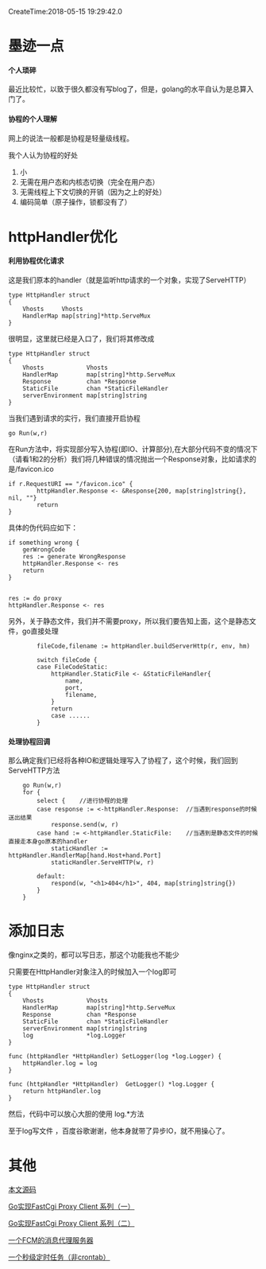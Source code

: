 CreateTime:2018-05-15 19:29:42.0

# 墨迹一点

#### 个人琐碎
最近比较忙，以致于很久都没有写blog了，但是，golang的水平自认为是总算入门了。

#### 协程的个人理解

网上的说法一般都是协程是轻量级线程。

我个人认为协程的好处

1. 小
2. 无需在用户态和内核态切换（完全在用户态）
3. 无需线程上下文切换的开销（因为之上的好处）
4.  编码简单（原子操作，锁都没有了）
    

# httpHandler优化
    
#### 利用协程优化请求
  
这是我们原本的handler（就是监听http请求的一个对象，实现了ServeHTTP）

```
type HttpHandler struct
{   
    Vhosts     Vhosts
    HandlerMap map[string]*http.ServeMux
}
```
很明显，这里就已经是入口了，我们将其修改成

```
type HttpHandler struct
{   
    Vhosts            Vhosts
    HandlerMap        map[string]*http.ServeMux
    Response          chan *Response
    StaticFile        chan *StaticFileHandler
    serverEnvironment map[string]string
}
```

当我们遇到请求的实行，我们直接开启协程
```
go Run(w,r)
```
在Run方法中，将实现部分写入协程(即IO、计算部分),在大部分代码不变的情况下（请看1和2的分析）我们将几种错误的情况抛出一个Response对象，比如请求的是/favicon.ico 
```
if r.RequestURI == "/favicon.ico" {
		httpHandler.Response <- &Response{200, map[string]string{}, nil, ""}
		return
}
```
具体的伪代码应如下：
```
if something wrong { 
    gerWrongCode 
    res := generate WrongResponse
    httpHandler.Response <- res
    return 
}


res := do proxy
httpHandler.Response <- res
```
另外，关于静态文件，我们并不需要proxy，所以我们要告知上面，这个是静态文件，go直接处理
```
        fileCode,filename := httpHandler.buildServerHttp(r, env, hm)

		switch fileCode {
		case FileCodeStatic:
			httpHandler.StaticFile <- &StaticFileHandler{
				name,
				port,
				filename,
			}
			return
            case ......
        }
```
#### 处理协程回调
那么确定我们已经将各种IO和逻辑处理写入了协程了，这个时候，我们回到ServeHTTP方法
```
    go Run(w,r)
    for {
		select {    //进行协程的处理
		case response := <-httpHandler.Response:  //当遇到response的时候 送出结果
			response.send(w, r)
		case hand := <-httpHandler.StaticFile:    //当遇到是静态文件的时候 直接走本身go原本的handler
			staticHandler := httpHandler.HandlerMap[hand.Host+hand.Port]
			staticHandler.ServeHTTP(w, r)

		default:
			respond(w, "<h1>404</h1>", 404, map[string]string{})
		}
	}
```

# 添加日志
像nginx之类的，都可以写日志，那这个功能我也不能少

只需要在HttpHandler对象注入的时候加入一个log即可
```
type HttpHandler struct
{   
	Vhosts            Vhosts
	HandlerMap        map[string]*http.ServeMux
	Response          chan *Response
	StaticFile        chan *StaticFileHandler
	serverEnvironment map[string]string
	log               *log.Logger
}

func (httpHandler *HttpHandler) SetLogger(log *log.Logger) {
	httpHandler.log = log
}

func (httpHandler *HttpHandler)  GetLogger() *log.Logger {
	return httpHandler.log
}
```

然后，代码中可以放心大胆的使用
log.*方法

至于log写文件 ，百度谷歌谢谢，他本身就带了异步IO，就不用操心了。

# 其他

[本文源码](https://github.com/lwl1989/spinx)

[Go实现FastCgi Proxy Client 系列（一）](https://my.oschina.net/lwl1989/blog/1788957)

[Go实现FastCgi Proxy Client 系列（二）](https://my.oschina.net/lwl1989/blog/1789583)

[一个FCM的消息代理服务器](https://github.com/lwl1989/TTTask)

[一个秒级定时任务（非crontab）](https://github.com/lwl1989/timing)